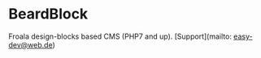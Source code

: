 BeardBlock
=================

Froala design-blocks based CMS (PHP7 and up). [Support](mailto: easy-dev@web.de)
